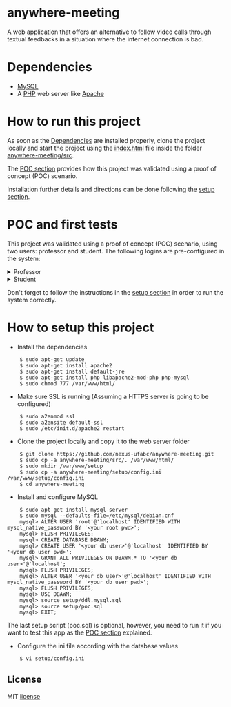 # anywhere-meeting

A web application that offers an alternative to follow video calls through textual feedbacks in a situation where the internet connection is bad.

# Dependencies

- [MySQL](https://www.mysql.com/)
- A [PHP](https://www.php.net/) web server like [Apache](https://httpd.apache.org/)

# How to run this project

As soon as the [Dependencies](#Dependencies) are installed properly, clone the project locally and start the project using the [index.html](https://github.com/nexus-ufabc/anywhere-meeting/blob/main/src/index.html) file inside the folder [anywhere-meeting/src](https://github.com/nexus-ufabc/anywhere-meeting/tree/main/src).

The [POC section](#poc-and-first-tests) provides how this project was validated using a proof of concept (POC) scenario.

Installation further details and directions can be done following the [setup section](#how-to-setup-this-project).

# POC and first tests

This project was validated using a proof of concept (POC) scenario, using two users: professor and student. The following logins are pre-configured in the system:

<details>
    <summary>Professor</summary>
    <p>User: professorpaulo</p>
    <p>Password: 1234</p>
</details>

<details>
    <summary>Student</summary>
    <p>User: alunopedro</p>
    <p>Password: 5678</p>
</details>

Don't forget to follow the instructions in the [setup section](#how-to-setup-this-project) in order to run the system correctly.

# How to setup this project

- Install the dependencies

```console
    $ sudo apt-get update
    $ sudo apt-get install apache2
    $ sudo apt-get install default-jre
    $ sudo apt-get install php libapache2-mod-php php-mysql
    $ sudo chmod 777 /var/www/html/
```

- Make sure SSL is running (Assuming a HTTPS server is going to be configured)

```console
    $ sudo a2enmod ssl
    $ sudo a2ensite default-ssl
    $ sudo /etc/init.d/apache2 restart
```

- Clone the project locally and copy it to the web server folder

```console
    $ git clone https://github.com/nexus-ufabc/anywhere-meeting.git
    $ sudo cp -a anywhere-meeting/src/. /var/www/html/
    $ sudo mkdir /var/www/setup
    $ sudo cp -a anywhere-meeting/setup/config.ini /var/www/setup/config.ini
    $ cd anywhere-meeting
```

- Install and configure MySQL

```console
    $ sudo apt-get install mysql-server
    $ sudo mysql --defaults-file=/etc/mysql/debian.cnf
    mysql> ALTER USER 'root'@'localhost' IDENTIFIED WITH mysql_native_password BY '<your root pwd>';
    mysql> FLUSH PRIVILEGES;
    mysql> CREATE DATABASE DBAWM;
    mysql> CREATE USER '<your db user>'@'localhost' IDENTIFIED BY '<your db user pwd>';
    mysql> GRANT ALL PRIVILEGES ON DBAWM.* TO '<your db user>'@'localhost';
    mysql> FLUSH PRIVILEGES;
    mysql> ALTER USER '<your db user>'@'localhost' IDENTIFIED WITH mysql_native_password BY '<your db user pwd>';
    mysql> FLUSH PRIVILEGES;
    mysql> USE DBAWM;
    mysql> source setup/ddl.mysql.sql
    mysql> source setup/poc.sql
    mysql> EXIT;
```

The last setup script (poc.sql) is optional, however, you need to run it if you want to test this app as the [POC section](#poc-and-first-tests) explained.

- Configure the ini file according with the database values

```console
    $ vi setup/config.ini
```

## License

MIT [license](https://github.com/nexus-ufabc/anywhere-meeting/blob/main/LICENSE)
